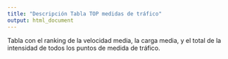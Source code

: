 ```yaml
---
title: "Descripción Tabla TOP medidas de tráfico"
output: html_document
---
```


Tabla con el ranking de la velocidad media, la carga media, y el total de la intensidad de todos los puntos de medida de tráfico.
